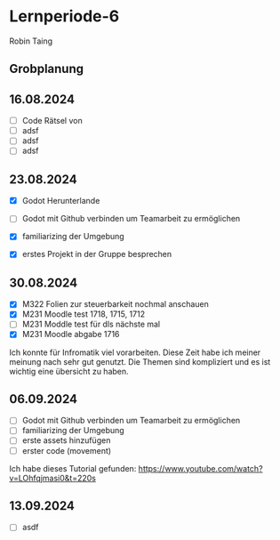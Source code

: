 # Lernperiode-6

Robin Taing

## Grobplanung

## 16.08.2024
- [ ] Code Rätsel von
- [ ] adsf
- [ ] adsf
- [ ] adsf

## 23.08.2024
- [x] Godot Herunterlande
- [ ] Godot mit Github verbinden um Teamarbeit zu ermöglichen
- [x] familiarizing der Umgebung
- [x] erstes Projekt in der Gruppe besprechen


## 30.08.2024
- [x] M322 Folien zur steuerbarkeit nochmal anschauen
- [x] M231 Moodle test 1718, 1715, 1712
- [ ] M231 Moddle test für dls nächste mal
- [x] M231 Moodle abgabe 1716

Ich konnte für Infromatik viel vorarbeiten. Diese Zeit habe ich meiner meinung nach sehr gut genutzt. Die Themen sind kompliziert und es ist wichtig eine übersicht zu haben.

## 06.09.2024
- [ ] Godot mit Github verbinden um Teamarbeit zu ermöglichen
- [ ] familiarizing der Umgebung
- [ ] erste assets hinzufügen
- [ ] erster code (movement)

Ich habe dieses Tutorial gefunden: https://www.youtube.com/watch?v=LOhfqjmasi0&t=220s 

## 13.09.2024
- [ ] asdf

